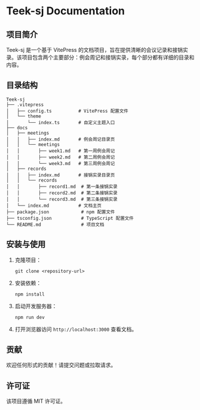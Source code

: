# Teek-sj Documentation

## 项目简介

Teek-sj 是一个基于 VitePress 的文档项目，旨在提供清晰的会议记录和接锅实录。该项目包含两个主要部分：例会周记和接锅实录，每个部分都有详细的目录和内容。

## 目录结构

```
Teek-sj
├── .vitepress
│   ├── config.ts          # VitePress 配置文件
│   └── theme
│       └── index.ts       # 自定义主题入口
├── docs
│   ├── meetings
│   │   ├── index.md       # 例会周记目录页
│   │   └── meetings
│   │       ├── week1.md   # 第一周例会周记
│   │       ├── week2.md   # 第二周例会周记
│   │       └── week3.md   # 第三周例会周记
│   ├── records
│   │   ├── index.md       # 接锅实录目录页
│   │   └── records
│   │       ├── record1.md  # 第一条接锅实录
│   │       ├── record2.md  # 第二条接锅实录
│   │       └── record3.md  # 第三条接锅实录
│   └── index.md           # 文档主页
├── package.json            # npm 配置文件
├── tsconfig.json           # TypeScript 配置文件
└── README.md               # 项目文档
```

## 安装与使用

1. 克隆项目：
   ```
   git clone <repository-url>
   ```

2. 安装依赖：
   ```
   npm install
   ```

3. 启动开发服务器：
   ```
   npm run dev
   ```

4. 打开浏览器访问 `http://localhost:3000` 查看文档。

## 贡献

欢迎任何形式的贡献！请提交问题或拉取请求。

## 许可证

该项目遵循 MIT 许可证。